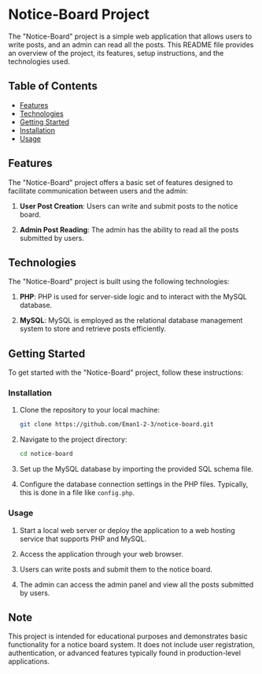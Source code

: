 # Notice-Board Project

The "Notice-Board" project is a simple web application that allows users to write posts, and an admin can read all the posts. This README file provides an overview of the project, its features, setup instructions, and the technologies used.

## Table of Contents

- [Features](#features)
- [Technologies](#technologies)
- [Getting Started](#getting-started)
- [Installation](#installation)
- [Usage](#usage)

## Features

The "Notice-Board" project offers a basic set of features designed to facilitate communication between users and the admin:

1. **User Post Creation**: Users can write and submit posts to the notice board.

2. **Admin Post Reading**: The admin has the ability to read all the posts submitted by users.

## Technologies

The "Notice-Board" project is built using the following technologies:

1. **PHP**: PHP is used for server-side logic and to interact with the MySQL database.

2. **MySQL**: MySQL is employed as the relational database management system to store and retrieve posts efficiently.

## Getting Started

To get started with the "Notice-Board" project, follow these instructions:

### Installation

1. Clone the repository to your local machine:

   ```bash
   git clone https://github.com/Eman1-2-3/notice-board.git
   ```

2. Navigate to the project directory:

   ```bash
   cd notice-board
   ```

3. Set up the MySQL database by importing the provided SQL schema file.

4. Configure the database connection settings in the PHP files. Typically, this is done in a file like `config.php`.

### Usage

1. Start a local web server or deploy the application to a web hosting service that supports PHP and MySQL.

2. Access the application through your web browser.

3. Users can write posts and submit them to the notice board.

4. The admin can access the admin panel and view all the posts submitted by users.

## Note

This project is intended for educational purposes and demonstrates basic functionality for a notice board system. It does not include user registration, authentication, or advanced features typically found in production-level applications.
